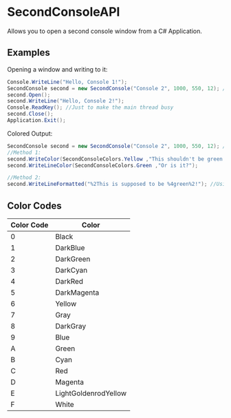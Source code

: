 # SecondConsoleAPI
Allows you to open a second console window from a C# Application.

## Examples
Opening a window and writing to it:
```C#
Console.WriteLine("Hello, Console 1!");
SecondConsole second = new SecondConsole("Console 2", 1000, 550, 12); //Title: Console 2, Width: 1000, Height: 550, FontSize: 12
second.Open();
second.WriteLine("Hello, Console 2!");
Console.ReadKey(); //Just to make the main thread busy
second.Close();
Application.Exit();
```
Colored Output:
```C#
SecondConsole second = new SecondConsole("Console 2", 1000, 550, 12); //Title: Console 2, Width: 1000, Height: 550, FontSize: 12
//Method 1:
second.WriteColor(SecondConsoleColors.Yellow ,"This shouldn't be green. ");
second.WriteLineColor(SecondConsoleColors.Green ,"Or is it?");

//Method 2:
second.WriteLineFormatted("%2This is supposed to be %4green%2!"); //Using the identifier '%' for color codes
```

## Color Codes
Color Code | Color
------------ | -------------
0 | Black
1 | DarkBlue
2 | DarkGreen
3 | DarkCyan
4 | DarkRed
5 | DarkMagenta
6 | Yellow
7 | Gray
8 | DarkGray
9 | Blue
A | Green
B | Cyan
C | Red
D | Magenta
E | LightGoldenrodYellow
F | White
